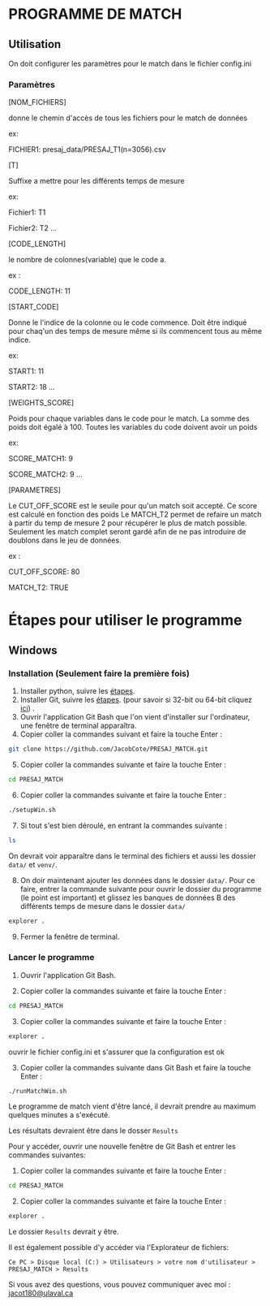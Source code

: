 



# PROGRAMME DE MATCH 
## Utilisation 
On doit configurer les paramètres pour le match dans le fichier config.ini

### Paramètres
[NOM_FICHIERS]

donne le chemin d'accès de tous les fichiers pour le match de données

ex: 

FICHIER1: presaj_data/PRESAJ_T1(n=3056).csv


[T]

Suffixe a mettre pour les différents temps de mesure

ex:

Fichier1: T1

Fichier2: T2
...

[CODE_LENGTH]

le nombre de colonnes(variable) que le code a.

ex :

CODE_LENGTH: 11

[START_CODE]

Donne le l'indice de la colonne ou le code commence. Doit être indiqué pour chaq'un
des temps de mesure même si ils commencent tous au même indice.

ex:

START1: 11

START2: 18
...

[WEIGHTS_SCORE]

Poids pour chaque variables dans le code pour le match. 
La somme des poids doit égalé à 100. Toutes les variables du code doivent avoir un poids

ex:

SCORE_MATCH1: 9

SCORE_MATCH2: 9 
...

[PARAMETRES]

Le CUT_OFF_SCORE est le seuile pour qu'un match soit accepté.
Ce score est calculé en fonction des poids
Le MATCH_T2 permet de refaire un match à partir du temp de mesure 2 pour récupérer le 
plus de match possible. Seulement les match complet seront gardé afin de ne pas introduire
de doublons dans le jeu de données.

ex :

CUT_OFF_SCORE: 80

MATCH_T2: TRUE


# Étapes pour utiliser le programme 
## Windows
### Installation (Seulement faire la première fois)
1. Installer python, suivre les [étapes](https://www.digitalocean.com/community/tutorials/install-python-windows-10).
2. Installer Git, suivre les [étapes](https://www.git-scm.com/download/win).
    (pour savoir si 32-bit ou 64-bit cliquez [ici](https://support.microsoft.com/en-us/windows/32-bit-and-64-bit-windows-frequently-asked-questions-c6ca9541-8dce-4d48-0415-94a3faa2e13d)) .
3. Ouvrir l'application Git Bash que l'on vient d'installer sur l'ordinateur, une fenêtre de terminal apparaîtra.
4. Copier coller la commandes suivant et faire la touche Enter :
``` bash
git clone https://github.com/JacobCote/PRESAJ_MATCH.git
```
5. Copier coller la commandes suivante et faire la touche Enter :
``` bash
cd PRESAJ_MATCH
```
6. Copier coller la commandes suivante et faire la touche Enter :
``` bash
./setupWin.sh
```

7. Si tout s'est bien déroulé, en entrant la commandes suivante :
``` bash
ls
```
On devrait voir apparaître dans le terminal des fichiers et aussi les dossier `data/` et `venv/`.

8. On doir maintenant ajouter les données dans le dossier `data/`. Pour ce faire, entrer la commande suivante pour ouvrir le dossier du programme (le point est important) et glissez les banques de données B des différents temps de mesure  dans le dossier `data/`
``` bash
explorer . 
```
9. Fermer la fenêtre de terminal.

### Lancer le programme 
1. Ouvrir l'application Git Bash.

2. Copier coller la commandes suivante et faire la touche Enter :
``` bash
cd PRESAJ_MATCH
```
3. Copier coller la commandes suivante et faire la touche Enter :
``` bash
explorer .
```
ouvrir le fichier config.ini et s'assurer que la configuration est ok

3. Copier coller la commandes suivante dans Git Bash et faire la touche Enter :
``` bash
./runMatchWin.sh
```
Le programme de match vient d'être lancé, il devrait prendre au maximum quelques minutes a s'exécuté.

Les résultats devraient être dans le dosser `Results`

Pour y accéder, ouvrir une nouvelle fenêtre de Git Bash et entrer les commandes suivantes:

1. Copier coller la commandes suivante et faire la touche Enter :
``` bash
cd PRESAJ_MATCH
```
2. Copier coller la commandes suivante et faire la touche Enter :
``` bash
explorer .
```

Le dossier `Results` devrait y être.

Il est également possible d'y accéder via l'Explorateur de fichiers:

`Ce PC > Disque local (C:) > Utilisateurs > votre nom d'utilisateur > PRESAJ_MATCH > Results`


Si vous avez des questions, vous pouvez communiquer avec moi :
jacot180@ulaval.ca


